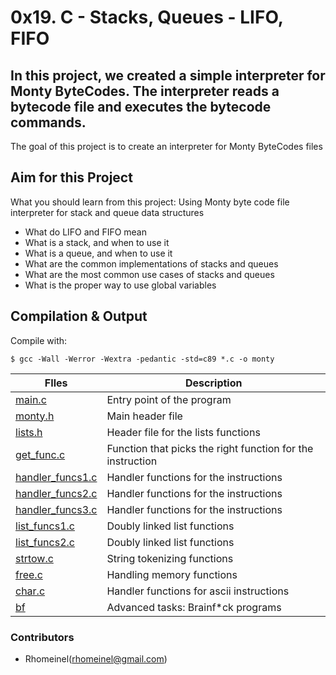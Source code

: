 # 0x19. C - Stacks, Queues - LIFO, FIFO

## In this project, we created a simple interpreter for Monty ByteCodes. The interpreter reads a bytecode file and executes the bytecode commands.
 The goal of this project is to create an interpreter for Monty ByteCodes files

## Aim for this Project
What you should learn from this project:
Using Monty byte code file interpreter for stack and queue data structures

- What do LIFO and FIFO mean
- What is a stack, and when to use it
- What is a queue, and when to use it
- What are the common implementations of stacks and queues
- What are the most common use cases of stacks and queues
- What is the proper way to use global variables

###

## Compilation & Output

Compile with:

```
$ gcc -Wall -Werror -Wextra -pedantic -std=c89 *.c -o monty
```
FIles | Description
----------- | -----------
[main.c](./main.c) | Entry point of the program
[monty.h](./monty.h) | Main header file
[lists.h](./lists.h) | Header file for the lists functions
[get_func.c](./get_func.c) | Function that picks the right function for the instruction
[handler_funcs1.c](./handler_funcs1.c) | Handler functions for the instructions
[handler_funcs2.c](./handler_funcs2.c) | Handler functions for the instructions
[handler_funcs3.c](./handler_funcs3.c) | Handler functions for the instructions
[list_funcs1.c](./list_funcs1.c) | Doubly linked list functions
[list_funcs2.c](./list_funcs2.c) | Doubly linked list functions
[strtow.c](./strtow.c) | String tokenizing functions
[free.c](./free.c) | Handling memory functions
[char.c](./char.c) | Handler functions for ascii instructions
[bf](./bf) | Advanced tasks: Brainf*ck programs

### Contributors

- Rhomeinel(rhomeinel@gmail.com)
